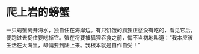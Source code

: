 # 爬上岩的螃蟹
一只螃蟹离开海水，独自住在海岸边。有只饥饿的狐狸正愁没有吃的，看见它后，便跑过去捉住要吃掉它。蟹在将要被狐狸吞食之前，悔不当初地叫道：“我本应该生活在大海里，却偏要到陆上来。我根本就是自作自受！”
  